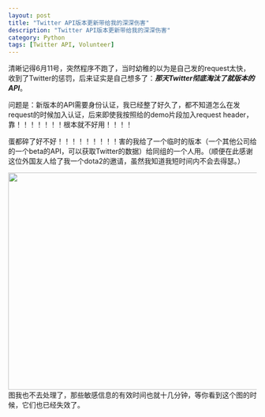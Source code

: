 ```yaml
---
layout: post
title: "Twitter API版本更新带给我的深深伤害"
description: "Twitter API版本更新带给我的深深伤害"
category: Python
tags: [Twitter API, Volunteer]
---
```

清晰记得6月11号，突然程序不跑了，当时幼稚的以为是自己发的request太快，收到了Twitter的惩罚，后来证实是自己想多了：***那天Twitter彻底淘汰了就版本的API***。      

问题是：新版本的API需要身份认证，我已经整了好久了，都不知道怎么在发request的时候加入认证，后来即使我按照给的demo片段加入request header，靠！！！！！！！根本就不好用！！！！

蛋都碎了好不好！！！！！！！！！害的我给了一个临时的版本（一个其他公司给的一个beta的API，可以获取Twitter的数据）给同组的一个人用。（顺便在此感谢这位外国友人给了我一个dota2的邀请，虽然我知道我短时间内不会去得瑟。）

<img src="http://farm6.staticflickr.com/5490/9071599957_3f0a142567_z.jpg" width="603" height="440" />      
图我也不去处理了，那些敏感信息的有效时间也就十几分钟，等你看到这个图的时候，它们也已经失效了。
